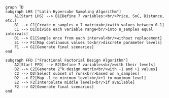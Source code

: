 

    graph TD
    subgraph LHS ["Latin Hypercube Sampling Algorithm"]
        A1[Start LHS] --> B1[Define 7 variables:<br/>Price, SoC, Distance, etc.]
        B1 --> C1[Create n_samples × 7 matrix<br/>with values between 0-1]
        C1 --> D1[Divide each variable range<br/>into n_samples equal intervals]
        D1 --> E1[Sample once from each interval<br/>without replacement]
        E1 --> F1[Map continuous values to<br/>discrete parameter levels]
        F1 --> G1[Generate final scenarios]
    end

    subgraph FFD ["Fractional Factorial Design Algorithm"]
        A2[Start FFD] --> B2[Define 7 variables<br/>with their levels]
        B2 --> C2[Generate 2^k design matrix<br/>with -1 and +1 values]
        C2 --> D2[Select subset of runs<br/>based on n_samples]
        D2 --> E2[Map -1 to minimum level<br/>+1 to maximum level]
        E2 --> F2[Interpolate middle levels<br/>if available]
        F2 --> G2[Generate final scenarios]
    end
